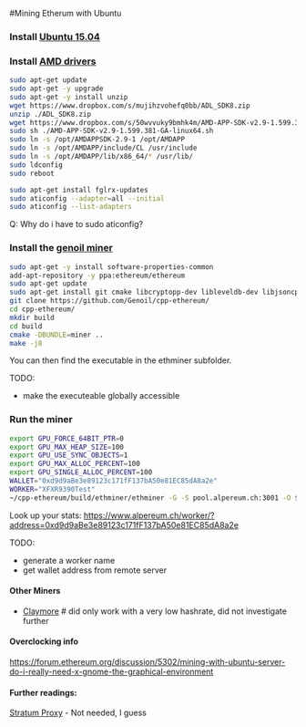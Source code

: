 #Mining Etherum with Ubuntu

### Install [Ubuntu 15.04](http://releases.ubuntu.com/15.04/ubuntu-15.04-server-amd64.iso)

### Install [AMD drivers](https://forum.ethereum.org/discussion/2695/frontier-mining-setup-notes-ubuntu-15-04-geth-v1-0-amd-ethminer)

```bash
sudo apt-get update
sudo apt-get -y upgrade
sudo apt-get -y install unzip
wget https://www.dropbox.com/s/mujihzvohefq0bb/ADL_SDK8.zip
unzip ./ADL_SDK8.zip
wget https://www.dropbox.com/s/50wvvuky9bmhk4m/AMD-APP-SDK-v2.9-1.599.381-GA-linux64.sh
sudo sh ./AMD-APP-SDK-v2.9-1.599.381-GA-linux64.sh
sudo ln -s /opt/AMDAPPSDK-2.9-1 /opt/AMDAPP
sudo ln -s /opt/AMDAPP/include/CL /usr/include
sudo ln -s /opt/AMDAPP/lib/x86_64/* /usr/lib/
sudo ldconfig
sudo reboot
```

```bash
sudo apt-get install fglrx-updates
sudo aticonfig --adapter=all --initial
sudo aticonfig --list-adapters
```
Q: Why do i have to sudo aticonfig?

### Install the [genoil miner](https://github.com/Genoil/cpp-ethereum#building-on-ubuntu)

```bash
sudo apt-get -y install software-properties-common
add-apt-repository -y ppa:ethereum/ethereum
sudo apt-get update
sudo apt-get install git cmake libcryptopp-dev libleveldb-dev libjsoncpp-dev libjson-rpc-cpp-dev libboost-all-dev libgmp-dev libreadline-dev libcurl4-gnutls-dev ocl-icd-libopencl1 opencl-headers mesa-common-dev libmicrohttpd-dev build-essential -y
git clone https://github.com/Genoil/cpp-ethereum/
cd cpp-ethereum/
mkdir build
cd build
cmake -DBUNDLE=miner ..
make -j8
```
You can then find the executable in the ethminer subfolder.

TODO:
- make the executeable globally accessible

### Run the miner

```bash
export GPU_FORCE_64BIT_PTR=0
export GPU_MAX_HEAP_SIZE=100
export GPU_USE_SYNC_OBJECTS=1
export GPU_MAX_ALLOC_PERCENT=100
export GPU_SINGLE_ALLOC_PERCENT=100
WALLET="0xd9d9aBe3e89123c171fF137bA50e81EC85dA8a2e"
WORKER="XFXR9390Test"
~/cpp-ethereum/build/ethminer/ethminer -G -S pool.alpereum.ch:3001 -O $WALLET.$WORKER
```
Look up your stats:
https://www.alpereum.ch/worker/?address=0xd9d9aBe3e89123c171fF137bA50e81EC85dA8a2e

TODO:
- generate a worker name
- get wallet address from remote server

#### Other Miners
- [Claymore](https://bitcointalk.org/index.php?topic=1433925.0)  # did only work with a very low hashrate, did not investigate further


#### Overclocking info
https://forum.ethereum.org/discussion/5302/mining-with-ubuntu-server-do-i-really-need-x-gnome-the-graphical-environment


#### Further readings:
[Stratum Proxy](https://github.com/slush0/stratum-mining-proxy#installation-on-linux-using-git) - Not needed, I guess
